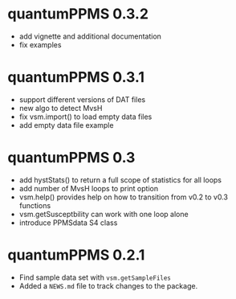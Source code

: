 # quantumPPMS 0.3.2

* add vignette and additional documentation
* fix examples

# quantumPPMS 0.3.1

* support different versions of DAT files
* new algo to detect MvsH
* fix vsm.import() to load empty data files
* add empty data file example

# quantumPPMS 0.3

* add hystStats() to return a full scope of statistics for all loops
* add number of MvsH loops to print option
* vsm.help() provides help on how to transition from v0.2 to v0.3 functions
* vsm.getSusceptbility can work with one loop alone
* introduce PPMSdata S4 class

# quantumPPMS 0.2.1

* Find sample data set with `vsm.getSampleFiles`
* Added a `NEWS.md` file to track changes to the package.
